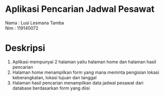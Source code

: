 # Aplikasi Pencarian Jadwal Pesawat

Nama : Lusi Lesmana Tamba <br>
Nim  : 119140072

# Deskripsi 
1. Aplikasi mempunyai 2 halaman yaitu halaman home dan halaman hasil pencarian 
2. Halaman home menampilkan form yang mana meminta pengisian lokasi keberangkatan, lokasi tujuan dan tanggal
3. Halaman hasil pencarian menampilkan data jadwal pesawat dari database berdasarkan form yang diisi

